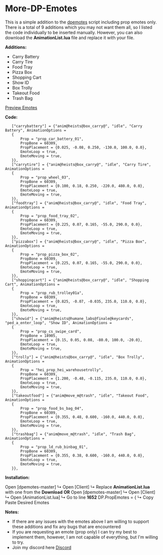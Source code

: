 # More-DP-Emotes
This is a simple addition to the [dpemotes](https://forum.cfx.re/t/dpemotes-1-7-390-emotes-walkingstyles-keybinding-dances-expressions-and-shared-emotes/843105) script including prop emotes only. There is a total of 9 additions which you may not want them all, so I listed the code individually to be inserted manually. However, you can also download the **AnimationList.lua** file and replace it with your file.

**Additions:**

* Carry Battery
* Carry Tire
* Food Tray
* Pizza Box
* Shopping Cart
* Show ID
* Box Trolly
* Takeout Food
* Trash Bag

[Preview Emotes](https://imgur.com/a/tkdzmp0)

**Code:**

```
   ["carrybattery"] = {"anim@heists@box_carry@", "idle", "Carry Battery", AnimationOptions =
   {
       Prop = "prop_car_battery_01",
       PropBone = 60309,
       PropPlacement = {0.025, -0.08, 0.250, -130.0, 100.0, 0.0},
       EmoteLoop = true,
       EmoteMoving = true,
   }},
   ["carrytire"] = {"anim@heists@box_carry@", "idle", "Carry Tire", AnimationOptions =
   {
       Prop = "prop_wheel_03",
       PropBone = 60309,
       PropPlacement = {0.100, 0.18, 0.250, -220.0, 480.0, 0.0},
       EmoteLoop = true,
       EmoteMoving = true,
   }},
   ["foodtray"] = {"anim@heists@box_carry@", "idle", "Food Tray", AnimationOptions =
   {
       Prop = "prop_food_tray_02",
       PropBone = 60309,
       PropPlacement = {0.225, 0.07, 0.165, -55.0, 290.0, 0.0},
       EmoteLoop = true,
       EmoteMoving = true,
   }},
   ["pizzabox"] = {"anim@heists@box_carry@", "idle", "Pizza Box", AnimationOptions =
   {
       Prop = "prop_pizza_box_02",
       PropBone = 60309,
       PropPlacement = {0.225, 0.07, 0.165, -55.0, 290.0, 0.0},
       EmoteLoop = true,
       EmoteMoving = true,
   }},
   ["shoppingcart"] = {"anim@heists@box_carry@", "idle", "Shopping Cart", AnimationOptions =
   {
       Prop = "prop_rub_trolley01a",
       PropBone = 60309,
       PropPlacement = {0.825, -0.07, -0.035, 235.0, 110.0, 0.0},
       EmoteLoop = true,
       EmoteMoving = true,
   }},
   ["showid"] = {"anim@heists@humane_labs@finale@keycards", "ped_a_enter_loop", "Show ID", AnimationOptions =
   {
       Prop = "prop_cs_swipe_card",
       PropBone = 18905,
       PropPlacement = {0.15, 0.05, 0.08, -80.0, 100.0, -20.0},
       EmoteLoop = true,
       EmoteMoving = true,
   }},
   ["trolly"] = {"anim@heists@box_carry@", "idle", "Box Trolly", AnimationOptions =
   {
       Prop = "hei_prop_hei_warehousetrolly",
       PropBone = 60309,
       PropPlacement = {1.200, -0.48, -0.115, 235.0, 110.0, 0.0},
       EmoteLoop = true,
       EmoteMoving = true,
   }},
   ["takeoutfood"] = {"anim@move_m@trash", "idle", "Takeout Food", AnimationOptions =
   {
       Prop = "prop_food_bs_bag_04",
       PropBone = 60309,
       PropPlacement = {0.355, 0.48, 0.600, -160.0, 440.0, 0.0},
       EmoteLoop = true,
       EmoteMoving = true,
   }},
   ["trashbag"] = {"anim@move_m@trash", "idle", "Trash Bag", AnimationOptions =
   {
       Prop = "prop_ld_rub_binbag_01",
       PropBone = 60309,
       PropPlacement = {0.355, 0.38, 0.600, -160.0, 440.0, 0.0},
       EmoteLoop = true,
       EmoteMoving = true,
   }},
```

**Installation:**

Open [dpemotes-master]
           ↳ Open [Client]
                         ↳ Replace **AnimationList.lua** with one from the **Download**
**OR**
Open [dpemotes-master]
           ↳ Open [Client]
                         ↳ Open [AnimationList.lua]
                                       ↳ Go to line **1652** DP.PropEmotes = {
                                                            ↳ Copy Paste Desired Emotes

**Notes:**

* If there are any issues with the emotes above I am willing to support these additions and fix any bugs that are encountered
* If you are requesting an emote (prop only) I can try my best to implement them, however, I am not capable of everything, but I'm willing to try.
* Join my discord here [Discord](https://invite.gg/dischat)

